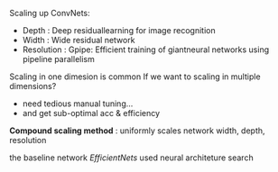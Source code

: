 Scaling up ConvNets:
* Depth : Deep residuallearning  for  image  recognition
* Width : Wide residual network
* Resolution : Gpipe:  Efficient training of giantneural networks using pipeline parallelism

Scaling in one dimesion is common
If we want to scaling in multiple dimensions?
* need tedious manual tuning...
* and get sub-optimal acc & efficiency

**Compound scaling method** :  uniformly scales network width, depth, resolution

the baseline network *EfficientNets* used neural architeture search

